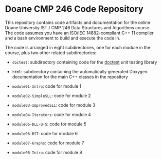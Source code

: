 # Doane CMP 246 Code Repository

This repository contains code artifacts and documentation for the online Doane 
Universtiy IST / CMP 246 Data Structures and Algorithms course. The code 
assumes you have an ISO/IEC 14882-compliant C++ 11 compiler and a bash 
environment to build and execute the code in. 

The code is arranged in eight subdirectories, one for each module in the 
course, plus two other related subdirectories:

- `doctest`: subdirectory containing code for the [doctest](https://github.com/doctest/doctest)
unit testing library

- `html`: subdirectory containing the automatically generated Doxygen 
documentation for the main C++ classes in the repository

- `module01-Intro`: code for module 1

- `module02-SimpleSLL`: code for module 2

- `module03-ImprovedSLL`: code for module 3

- `module04-Iterators`: code for module 4

- `module05-DLL-Q-S`: code for module 5

- `module06-BST`: code for module 6

- `module07-Graphs`: code for module 7

- `module08-Intro`: code for module 8
